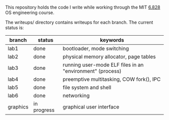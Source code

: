This repository holds the code I write while working through the MIT
[6.828](https://pdos.csail.mit.edu/6.828/2016/) OS engineering course.

The writeups/ directory contains writeups for each branch. The current status is:

| branch   | status      | keywords                                                   |
|----------|-------------|------------------------------------------------------------|
| lab1     | done        | bootloader, mode switching                                 |
| lab2     | done        | physical memory allocator, page tables                     |
| lab3     | done        | running user-mode ELF files in an "environment" (process)  |
| lab4     | done        | preemptive multitasking, COW fork(), IPC                   |
| lab5     | done        | file system and shell                                      |
| lab6     | done        | networking                                                 |
| graphics | in progress | graphical user interface                                   |

